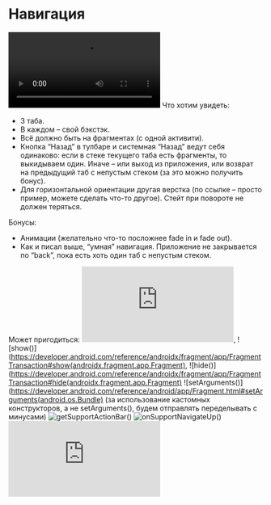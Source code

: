 # Навигация

![Как примерно должно выглядеть](https://github.com/gerra/ITMO-Android-19/blob/master/Navigation/2019-10-14_01-12-49_CaptureRecorder.mp4)
Что хотим увидеть:
* 3 таба.
* В каждом – свой бэкстэк.
* Всё должно быть на фрагментах (с одной активити).
* Кнопка “Назад” в тулбаре и системная “Назад” ведут себя одинаково: если в стеке текущего таба есть фрагменты, то выкидываем один. Иначе – или выход из приложения, или возврат на предыдущий таб с непустым стеком (за это можно получить бонус).
* Для горизонтальной ориентации другая верстка (по ссылке – просто пример, можете сделать что-то другое). Стейт при повороте не должен теряться.

Бонусы:
* Анимации (желательно что-то посложнее fade in и fade out).
* Как и писал выше, “умная” навигация. Приложение не закрывается по “back”, пока есть хоть один таб с непустым стеком.

Может пригодиться:
![getChildFragmentManager()](https://developer.android.com/reference/android/app/Fragment.html#getChildFragmentManager()), ![show()](https://developer.android.com/reference/androidx/fragment/app/FragmentTransaction#show(androidx.fragment.app.Fragment), ![hide()](https://developer.android.com/reference/androidx/fragment/app/FragmentTransaction#hide(androidx.fragment.app.Fragment)
![setArguments()](https://developer.android.com/reference/android/app/Fragment.html#setArguments(android.os.Bundle)  (за использование кастомных конструкторов, а не setArguments(), будем отправлять переделывать с минусами)
![getSupportActionBar()](https://developer.android.com/reference/android/support/v7/app/AppCompatActivity#getsupportactionbar)
![onSupportNavigateUp()](https://developer.android.com/reference/android/support/v7/app/AppCompatActivity#onsupportnavigateup)
![onBackPressed()](https://developer.android.com/reference/android/support/v4/app/FragmentActivity.html#onBackPressed())

